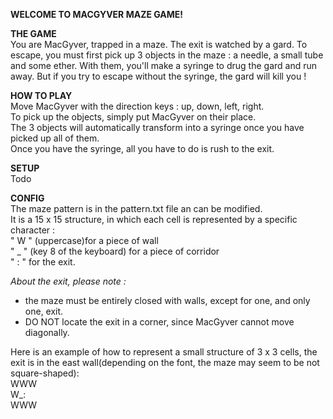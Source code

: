 **WELCOME TO MACGYVER MAZE GAME!**

**THE GAME**  
You are MacGyver, trapped in a maze. The exit is watched by a gard. To escape, you must first pick up 3 objects in the maze : a needle, a small tube and some ether. With them, you'll make a syringe to drug the gard and run away. But if you try to escape without the syringe, the gard will kill you !

**HOW TO PLAY**  
Move MacGyver with the direction keys : up, down, left, right.   
To pick up the objects, simply put MacGyver on their place.   
The 3 objects will automatically transform into a syringe once you have picked up all of them.   
Once you have the syringe, all you have to do is rush to the exit.

**SETUP**  
Todo

**CONFIG**  
The maze pattern is in the pattern.txt file an can be modified.   
It is a 15 x 15 structure, in which each cell is represented by a specific character :  
" W " (uppercase)for a piece of wall     
" _ " (key 8 of the keyboard) for a piece of corridor  
" : " for the exit.

*About the exit, please note :*
- the maze must be entirely closed with walls, except for one, and only one, exit.
- DO NOT locate the exit in a corner, since MacGyver cannot move diagonally.

Here is an example of how to represent a small structure of 3 x 3 cells, the exit is in the east wall(depending on the font, the maze may seem to be not square-shaped):  
WWW  
W_:  
WWW

 

